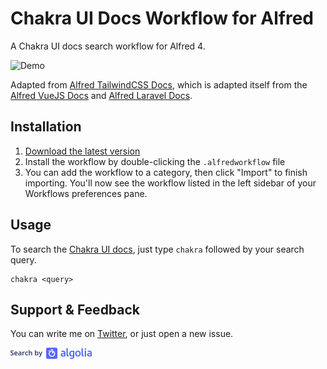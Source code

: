 # Chakra UI Docs Workflow for Alfred

A Chakra UI docs search workflow for Alfred 4.

![Demo](demo.gif)

Adapted from [Alfred TailwindCSS Docs](https://github.com/clnt/alfred-tailwindcss-docs), which is adapted itself from the [Alfred VueJS Docs](https://github.com/vmitchell85/alfred-vuejs-docs) and [Alfred Laravel Docs](https://github.com/tillkruss/alfred-laravel-docs).

## Installation

1. [Download the latest version](https://github.com/wirtzdan/alfred-chakra-ui-docs/releases)
2. Install the workflow by double-clicking the `.alfredworkflow` file
3. You can add the workflow to a category, then click "Import" to finish importing. You'll now see the workflow listed in the left sidebar of your Workflows preferences pane.

## Usage

To search the [Chakra UI docs](https://chakra-ui.com/docs/getting-started), just type `chakra` followed by your search query.

```
chakra <query>
```

## Support & Feedback

You can write me on [Twitter](https://twitter.com/wirtzdan/), or just open a new issue.

![Search by Algolia](algolia.png)
